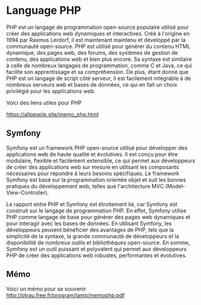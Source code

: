 # Language PHP

PHP est un langage de programmation open-source populaire utilisé pour créer des applications web dynamiques et interactives. Créé à l'origine en 1994 par Rasmus Lerdorf, il est maintenant maintenu et développé par la communauté open-source. PHP est utilisé pour générer du contenu HTML dynamique, des pages web, des forums, des systèmes de gestion de contenu, des applications web et bien plus encore. Sa syntaxe est similaire à celle de nombreux langages de programmation, comme C et Java, ce qui facilite son apprentissage et sa compréhension. De plus, étant donné que PHP est un langage de script côté serveur, il est facilement intégrable à de nombreux serveurs web et bases de données, ce qui en fait un choix privilégié pour les applications web.

Voici des liens utiles pour PHP

https://allpeople.site/memo_php.html

## Symfony

Symfony est un framework PHP open-source utilisé pour développer des applications web de haute qualité et évolutives. Il est conçu pour être modulaire, flexible et facilement extensible, ce qui permet aux développeurs de créer des applications web sur mesure en utilisant les composants nécessaires pour répondre à leurs besoins spécifiques. Le framework Symfony est basé sur la programmation orientée objet et suit les bonnes pratiques du développement web, telles que l'architecture MVC (Model-View-Controller).

Le rapport entre PHP et Symfony est étroitement lié, car Symfony est construit sur le langage de programmation PHP. En effet, Symfony utilise PHP comme langage de base pour générer des pages web dynamiques et pour interagir avec les bases de données. En utilisant Symfony, les développeurs peuvent bénéficier des avantages de PHP, tels que la simplicité de la syntaxe, la grande communauté de développeurs et la disponibilité de nombreux outils et bibliothèques open-source. En somme, Symfony est un outil puissant et polyvalent qui permet aux développeurs PHP de créer des applications web robustes, performantes et évolutives.

## Mémo

Voici un mémo pour se souvenir
http://ptrau.free.fr/program/lamp/memophp.pdf
